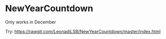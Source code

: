 NewYearCountdown
================
Only works in December

Try: https://rawgit.com/LeonadiLSB/NewYearCountdown/master/index.html
